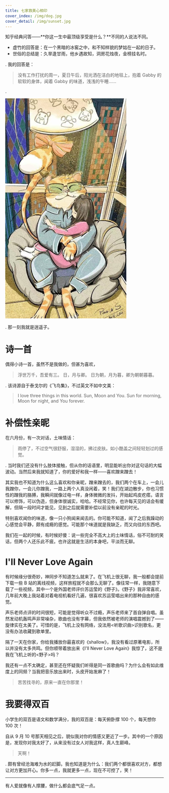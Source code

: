 ```yaml
---
title: 七家救美心相印
cover_index: /img/dog.jpg
cover_detail: /img/sunset.jpg
---
```


知乎经典问答——**你这一生中最顶级享受是什么？**不同的人说法不同。

- 虚竹的回答是：在一个黑暗的冰窖之中，和不知样貌的梦姑在一起的日子。
- 世俗的总结是：久旱逢甘雨，他乡遇故知，洞房花烛夜，金榜挂名时。

.
我的回答是：

> 没有工作打扰的周一，夏日午后，阳光洒在洁白的地毯上，抱着 Gabby 的软软的身体，闻着 Gabby 的味道，浅浅的午睡……

.

![](/img/embrace.jpg)

.
那一刻我就是逍遥子。

# 诗一首

偶得小诗一首，虽然不是我做的，但甚为喜欢，

>浮世万千，吾爱有三。
>日，月与卿。
>日为朝，月为暮，卿为朝朝暮暮。

.
该诗源自于泰戈尔的《飞鸟集》，不过英文不如中文美：

>I love three things in this world.
>Sun, Moon and You.
>Sun for morning, Moon for night, and You forever.


# 补偿性亲昵

在六月份，有一次对话，土味情话：

>雨停了，不过空气很舒服，湿湿的，拂过皮肤。如小酷盖之间轻轻划过的感觉。

.
当时我们还没有什么肢体接触，但从你的话语里，明显能听出你对这句话的大幅波动。当然后来我就知道了，你的爱好和我一样——喜欢蹭来蹭去！

其实我也不知道为什么这么喜欢和你亲昵，蹭来蹭去的，我们两个在车上，一会儿我蹭你，一会儿你蹭我，一路上两个人真没闲着，笑！我们在湖边散步，你也习惯性的蹭我的胳膊，我瞬间就像过电一样，身体微微的发抖，开始起鸡皮疙瘩。语言可以修饰，可以伪造，但身体很诚实，哈哈。不经常见你，也许每天见的话会有缓解，但隔一段时间才能见，见到之后就需要补偿以前没有亲昵的时光。

特别喜欢闻你的味道，像一只小狗闻来闻去的。你可能不知道，闻了之后我躁动的心感觉会平静，颇有成瘾的感觉。可能那个味道就是我缺乏，而又向往的东西吧。

我们在一起的时候，有时候好傻：说一些完全不高大上的土味情话，俗不可耐的笑话，但两个人还乐此不疲。也许这就是生活的本身吧，平淡而无聊。

# I'll Never Love Again

有时候缘分很奇妙，神同步不知道怎么就来了。在飞机上很无聊，我一般都会提前下载一些 B 站的离线视频，这样旅程就不会那么无聊了。像往常一样，我随意下载了一些视频，其中一个是外国老师评价苏运莹的《野子》。《野子》我非常喜欢，几年前大晚上我站着对着电视机看好几遍，很喜欢苏运莹唱出来的那种自由的感觉。

声乐老师点评的时间很短，可能是觉得听众不过瘾，声乐老师来了首自弹自唱。虽然发动机轰鸣声非常噪杂，歌曲也没有字幕，但我依然被老师的演唱震撼到了——旋律实在太美了。可惜的是，飞机上没有网络，没法用<听歌识曲>识别歌名，更没有办法收藏到歌单里。

隔了一天在你家，你给我播放你最喜欢的《shallow》，我没有看过原著电影，所以并没有太多共鸣。但你顺带着放出来《I'll Never Love Again》我惊了，这不是我在飞机上听的<野子>吗？

我还有一点不太确定，甚至还在怀疑我们听得是同一首歌曲吗？为什么会有如此维度上的同频？当我把音乐放出来时，头皮开始发麻了！

>苦苦找寻的，原来一直在你那里！





# 我要得双百

小学生的双百是语文和数学满分，我的双百是：每天俯卧撑 100 个，每天想你 100 次！

自从 9 月 10 号那天相见之后，貌似我对你的情感又更近了一步。其中的一个原因是，发现你对我太好了，从来没有过女人对我这样，真人生巅峰。

> 天啊！

.
颇有曾经沧海难为水的赶脚。我也知道是为什么：我们两个都很喜欢对方，都想让对方更加开心。你多一点，我就更多一点，现在不可控了，笑！





---

有人爱就像有人撑腰，做什么都会底气足一点。
